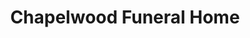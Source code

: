 ---
title: "Chapelwood Funeral Home"
url: /nash/chapelwood-funeral-home/
shop: funeral directors
---